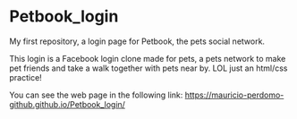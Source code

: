 # Petbook_login
My first repository, a login page for Petbook, the pets social network.

This login is a Facebook login clone made for pets, a pets network to make pet friends and take a walk together with pets near by. LOL just an html/css practice!

You can see the web page in the following link: https://mauricio-perdomo-github.github.io/Petbook_login/
